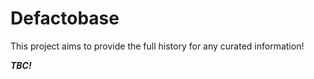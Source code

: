 # Defactobase
 
This project aims to provide the full history for any curated information!

***TBC!***
